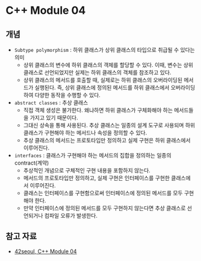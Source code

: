 # C++ Module 04

## 개념
- `Subtype polymorphism` : 하위 클래스가 상위 클래스의 타입으로 취급될 수 있다는 의미
  - 상위 클래스의 변수에 하위 클래스의 객체를 할당할 수 있다. 이때, 변수는 상위 클래스로 선언되었지만 실제는 하위 클래스의 객체를 참조하고 있다.
  - 상위 클래스의 메서드를 호출할 때, 실제로는 하위 클래스의 오버라이딩된 메서드가 실행된다. 즉, 상위 클래스에 정의된 메서드를 하위 클래스에서 오버라이딩하여 다양한 동작을 수행할 수 있다.
- `abstract classes` : 추상 클래스
  - 직접 객체 생성은 불가한다. 왜냐하면 하위 클래스가 구체화해야 하는 메서드들을 가지고 있기 때문이다.
  - 그대신 상속을 통해 사용된다. 추상 클래스는 일종의 설계 도구로 사용되며 하위 클래스가 구현해야 하는 메서드나 속성을 정의할 수 있다.
  - 추상 클래스의 메서드는 프로토타입만 정의하고 실제 구현은 하위 클래스에서 이루어진다.
- `interfaces` : 클래스가 구현해야 하는 메서드의 집합을 정의하는 일종의 contract(계약)
  - 추상적인 개념으로 구체적인 구현 내용을 포함하지 않는다.
  - 메서드의 프로토타입만 정의하고, 실제 구현은 인터페이스를 구현한 클래스에서 이루어진다.
  - 클래스는 인터페이스를 구현함으로써 인터페이스에 정의된 메서드를 모두 구현해야 한다.
  - 만약 인터페이스에 정의된 메서드를 모두 구현하지 않는다면 추상 클래스로 선언되거나 컴파일 오류가 발생한다.

## 참고 자료
- [42seoul, C++ Module 04](https://cdn.intra.42.fr/pdf/pdf/79097/en.subject.pdf)
